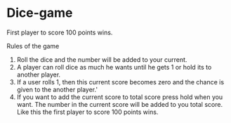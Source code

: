 # Dice-game

First player to score 100 points wins.

Rules of the game
1. Roll the dice and the number will be added to your current.
2. A player can roll dice as much he wants until he gets 1 or hold its to another player.
3. If a user rolls 1, then this current score becomes zero and the chance is given to the another player.'
4. If you want to add the current score to total score press hold when you want. The number in the current score will be added
to you total score. Like this the first player to score 100 points wins.
